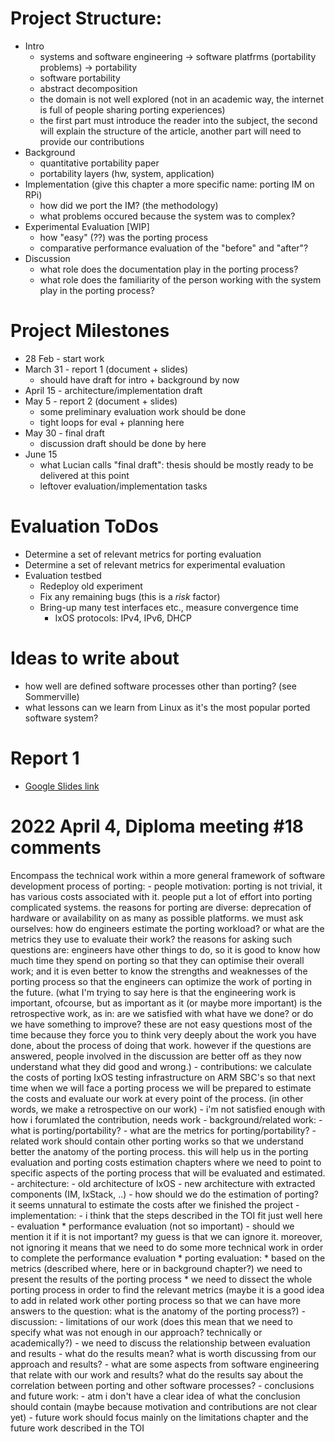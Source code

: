 # Project Structure:

- Intro
  + systems and software engineering -> software platfrms (portability problems) -> portability
  + software portability
  + abstract decomposition
  + the domain is not well explored (not in an academic way, the internet is full of people sharing porting experiences)
  + the first part must introduce the reader into the subject, the second will explain the structure of the article, another part will need to provide our contributions
- Background
  + quantitative portability paper
  + portability layers (hw, system, application)
- Implementation (give this chapter a more specific name: porting IM on RPi)
  + how did we port the IM? (the methodology)
  + what problems occured because the system was to complex?
- Experimental Evaluation [WIP]
  + how "easy" (??) was the porting process
  + comparative performance evaluation of the "before" and "after"?
- Discussion
  + what role does the documentation play in the porting process?
  + what role does the familiarity of the person working with the system play in the porting process?

# Project Milestones

- 28 Feb - start work
- March 31 - report 1 (document + slides)
  - should have draft for intro + background by now
- April 15 - architecture/implementation draft
- May 5 - report 2 (document + slides)
  - some preliminary evaluation work should be done
  - tight loops for eval + planning here
- May 30 - final draft
  - discussion draft should be done by here
- June 15
  - what Lucian calls "final draft": thesis should be mostly ready to
    be delivered at this point
  - leftover evaluation/implementation tasks

# Evaluation ToDos

- Determine a set of relevant metrics for porting evaluation
- Determine a set of relevant metrics for experimental evaluation
- Evaluation testbed
  - Redeploy old experiment
  - Fix any remaining bugs (this is a *risk* factor)
  - Bring-up many test interfaces etc., measure convergence time
	- IxOS protocols: IPv4, IPv6, DHCP

# Ideas to write about

- how well are defined software processes other than porting? (see Sommerville)
- what lessons can we learn from Linux as it's the most popular ported software system?

# Report 1

- [Google Slides link](https://docs.google.com/presentation/d/15sXp6gKmoUbNaJJearsRxT79vbwc3U4E/edit?usp=sharing&ouid=102915141630231344771&rtpof=true&sd=true)
# 2022 April 4, Diploma meeting #18 comments
Encompass the technical work within a more general framework of
software development process of porting:
	- people motivation: porting is not trivial, it has various costs
	associated with it. people put a lot of effort into porting complicated
	systems. the reasons for porting are diverse: deprecation of hardware
	or availability on as many as possible platforms. we must ask ourselves:
	how do engineers estimate the porting workload? or what are the metrics
	they use to evaluate their work? the reasons for asking such questions
	are: engineers have other things to do, so it is good to know how much
	time they spend on porting so that they can optimise their overall work;
	and it is even better to know the strengths and weaknesses of the
	porting process so that the engineers can optimize the work of porting
	in the future. (what I'm trying to say here is that the engineering
	work is important, ofcourse, but as important as it (or maybe more
	important) is the retrospective work, as in: are we satisfied with what
	have we done? or do we have something to improve? these are not easy
	questions most of the time because they force you to think very deeply
	about the work you have done, about the process of doing that work.
	however if the questions are answered, people involved in the discussion
	are better off as they now understand what they did good and wrong.)
	- contributions: we calculate the costs of porting IxOS testing
	infrastructure on ARM SBC's so that next time when we will face a
	porting process we will be prepared to estimate the costs and evaluate
	our work at every point of the process. (in other words, we make a
	retrospective on our work) - i'm not satisfied enough with how i
	forumlated the contribution, needs work
	- background/related work:
		- what is porting/portability?
		- what are the metrics for porting/portability?
		- related work should contain other porting works so that we
		understand better the anatomy of the porting process. this will
		help us in the porting evaluation and porting costs estimation
		chapters where we need to point to specific aspects of the
		porting process that will be evaluated and estimated.
	- architecture:
		- old architecture of IxOS
		- new architecture with extracted components (IM, IxStack, ..)
		- how should we do the estimation of porting? it seems
		unnatural to estimate the costs after we finished the project
	- implementation:
		- i think that the steps described in the TOI fit just well here
	- evaluation
		* performance evaluation (not so important) - should we mention
		it if it is not important? my guess is that we can ignore it.
		moreover, not ignoring it means that we need to do some more
		technical work in order to complete the performance evaluation
		* porting evaluation:
			* based on the metrics (described where, here or in
			background chapter?) we need to present the results of
			the porting process
			* we need to dissect the whole porting process in order
			to find the relevant metrics (maybe it is a good idea
			to add in related work other porting process so that we
			can have more answers to the question: what is the
			anatomy of the porting process?)
	- discussion:
		- limitations of our work (does this mean that we need to
		specify what was not enough in our approach? technically or
		academically?)
		- we need to discuss the relationship between evaluation and
		results
		- what do the results mean? what is worth discussing from our
		approach and results?
		- what are some aspects from software engineering that relate
		with our work and results? what do the results say about the
		correlation between porting and other software processes?
	- conclusions and future work:
		- atm i don't have a clear idea of what the conclusion should
		contain (maybe because motivation and contributions are not
		clear yet)
		- future work should focus mainly on the limitations chapter and
		the future work described in the TOI
